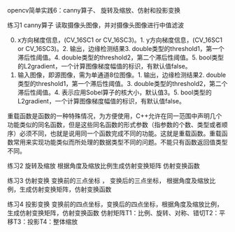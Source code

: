 opencv简单实践6：canny算子、 旋转及缩放、仿射和投影变换


练习1 canny算子
读取摄像头图像，并对摄像头图像进行中值滤波

0. x方向梯度信息，(CV_16SC1 or CV_16SC3)。1. y方向梯度信息，(CV_16SC1 or CV_16SC3)。2. 输出，边缘检测结果3. double类型的threshold1，第一个滞后性阈值。4. double类型的threshold2，第二个滞后性阈值。5. bool类型的L2gradient，一个计算图像梯度幅值的标识，有默认值false。
0. 输入图像，即源图像，需为单通道8位图像。1. 输出，边缘检测结果2. double类型的threshold1，第一个滞后性阈值。3. double类型的threshold2，第二个滞后性阈值。4. 表示应用Sobel算子的核大小，默认值3。5. bool类型的L2gradient，一个计算图像梯度幅值的标识，有默认值false。

重载函数是函数的一种特殊情况，为方便使用，C++允许在同一范围中声明几个功能类似的同名函数，但是这些同名函数的形式参数（指参数的个数、类型或者顺序）必须不同，也就是说用同一个函数完成不同的功能。这就是重载函数。重载函数常用来实现功能类似而所处理的数据类型不同的问题。不能只有函数返回值类型不同。


练习2 旋转及缩放
根据角度及缩放比例生成仿射变换矩阵
仿射变换函数


练习3 仿射变换
变换前的三点坐标 ， 变换后的三点坐标，  根据角度及缩放比例，生成仿射变换矩阵，仿射变换函数


练习4 投影变换
变换前的四点坐标，变换后的四点坐标，根据角度及缩放比例，生成仿射变换矩阵，仿射变换函数
仿射矩阵T1：比例、旋转、对称、错切T2：平移T3：投影T4：整体缩放
